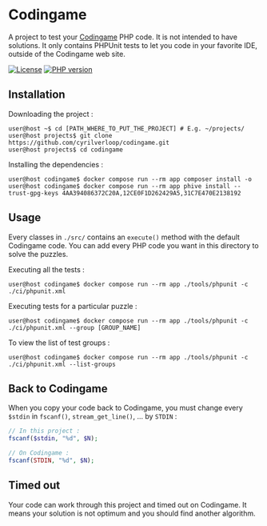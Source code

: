 # Codingame

A project to test your [Codingame](https://www.codingame.com/) PHP code. It is not intended to have solutions.
It only contains PHPUnit tests to let you code in your favorite IDE, outside of the Codingame web site.

[![License](https://img.shields.io/github/license/cyrilverloop/codingame)](https://github.com/cyrilverloop/codingame/blob/trunk/LICENSE)
[![PHP version](https://img.shields.io/badge/php-%3D7.3-%23777BB4?logo=php&style=flat)](https://www.php.net/)


## Installation

Downloading the project :
```shellsession
user@host ~$ cd [PATH_WHERE_TO_PUT_THE_PROJECT] # E.g. ~/projects/
user@host projects$ git clone https://github.com/cyrilverloop/codingame.git
user@host projects$ cd codingame
```

Installing the dependencies :
```shellsession
user@host codingame$ docker compose run --rm app composer install -o
user@host codingame$ docker compose run --rm app phive install --trust-gpg-keys 4AA394086372C20A,12CE0F1D262429A5,31C7E470E2138192
```


## Usage

Every classes in `./src/` contains an `execute()` method with the default Codingame code.
You can add every PHP code you want in this directory to solve the puzzles.

Executing all the tests :
```shellsession
user@host codingame$ docker compose run --rm app ./tools/phpunit -c ./ci/phpunit.xml
```

Executing tests for a particular puzzle :
```shellsession
user@host codingame$ docker compose run --rm app ./tools/phpunit -c ./ci/phpunit.xml --group [GROUP_NAME]
```

To view the list of test groups :
```shellsession
user@host codingame$ docker compose run --rm app ./tools/phpunit -c ./ci/phpunit.xml --list-groups
```


## Back to Codingame

When you copy your code back to Codingame, you must change every `$stdin` in `fscanf()`, `stream_get_line()`, ...
by `STDIN` :
```php
// In this project :
fscanf($stdin, "%d", $N);
```

```php
// On Codingame :
fscanf(STDIN, "%d", $N);
```


## Timed out

Your code can work through this project and timed out on Codingame.
It means your solution is not optimum and you should find another algorithm.
